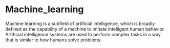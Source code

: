 # Machine_learning
Machine learning is a subfield of artificial intelligence, which is broadly defined as the capability of a machine to imitate intelligent human behavior. Artificial intelligence systems are used to perform complex tasks in a way that is similar to how humans solve problems.
